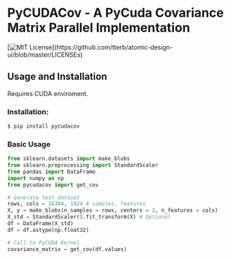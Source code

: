 # PyCUDACov - A PyCuda Covariance Matrix Parallel Implementation

[![MIT License](https://img.shields.io/apm/l/atomic-design-ui.svg?)](https://github.com/tterb/atomic-design-ui/blob/master/LICENSEs)

## Usage and Installation

Requires CUDA enviroment.

### Installation:

```sh
$ pip install pycudacov
```

### Basic Usage

```python
from sklearn.datasets import make_blobs
from sklearn.preprocessing import StandardScaler
from pandas import DataFrame
import numpy as np
from pycudacov import get_cov

# Generate test dataset
rows, cols = 16384, 1024 # samples, features
X, y = make_blobs(n_samples = rows, centers = 2, n_features = cols)
X_std = StandardScaler().fit_transform(X) # Optional
df = DataFrame(X_std)
df = df.astype(np.float32)

# Call to PyCUDA Kernel
covariance_matrix = get_cov(df.values)

```
